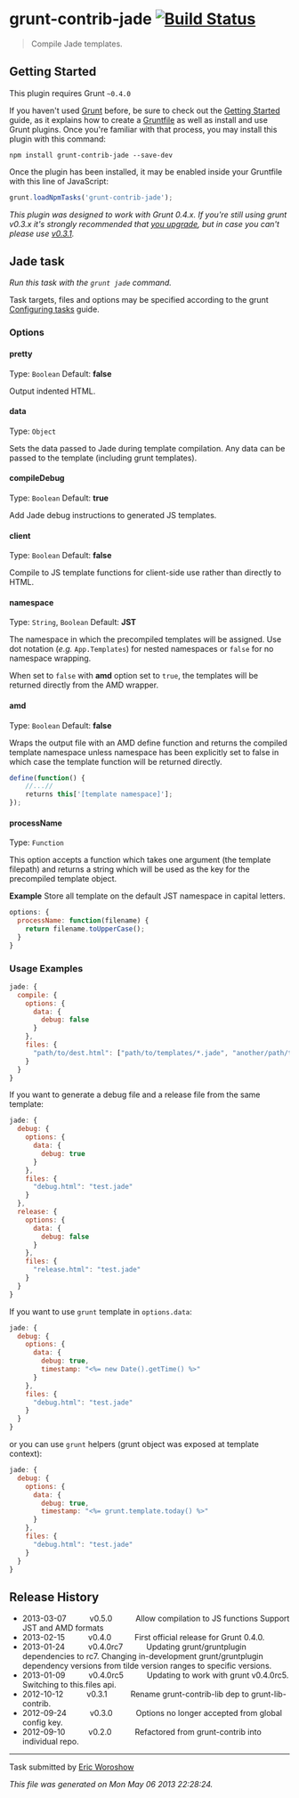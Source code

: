 # grunt-contrib-jade [![Build Status](https://travis-ci.org/gruntjs/grunt-contrib-jade.png?branch=master)](https://travis-ci.org/gruntjs/grunt-contrib-jade)

> Compile Jade templates.



## Getting Started
This plugin requires Grunt `~0.4.0`

If you haven't used [Grunt](http://gruntjs.com/) before, be sure to check out the [Getting Started](http://gruntjs.com/getting-started) guide, as it explains how to create a [Gruntfile](http://gruntjs.com/sample-gruntfile) as well as install and use Grunt plugins. Once you're familiar with that process, you may install this plugin with this command:

```shell
npm install grunt-contrib-jade --save-dev
```

Once the plugin has been installed, it may be enabled inside your Gruntfile with this line of JavaScript:

```js
grunt.loadNpmTasks('grunt-contrib-jade');
```

*This plugin was designed to work with Grunt 0.4.x. If you're still using grunt v0.3.x it's strongly recommended that [you upgrade](http://gruntjs.com/upgrading-from-0.3-to-0.4), but in case you can't please use [v0.3.1](https://github.com/gruntjs/grunt-contrib-jade/tree/grunt-0.3-stable).*



## Jade task
_Run this task with the `grunt jade` command._

Task targets, files and options may be specified according to the grunt [Configuring tasks](http://gruntjs.com/configuring-tasks) guide.
### Options

#### pretty
Type: `Boolean`
Default: **false**

Output indented HTML.

#### data
Type: `Object`

Sets the data passed to Jade during template compilation. Any data can be passed to the template (including grunt templates).

#### compileDebug
Type: `Boolean`
Default: **true**

Add Jade debug instructions to generated JS templates.

#### client
Type: `Boolean`
Default: **false**

Compile to JS template functions for client-side use rather than directly to HTML.

#### namespace
Type: `String`, `Boolean`
Default: **JST**

The namespace in which the precompiled templates will be assigned. Use dot notation (*e.g.* `App.Templates`) for nested namespaces or `false` for no namespace wrapping.

When set to `false` with **amd** option set to `true`, the templates will be returned directly from the AMD wrapper.


#### amd
Type: `Boolean`
Default: **false**

Wraps the output file with an AMD define function and returns the compiled template namespace unless namespace has been explicitly set to false in which case the template function will be returned directly.

```js
define(function() {
    //...//
    returns this['[template namespace]'];
});
```

#### processName
Type: `Function`

This option accepts a function which takes one argument (the template filepath) and returns a string which will be used as the key for the precompiled template object.

**Example**
Store all template on the default JST namespace in capital letters.

```js
options: {
  processName: function(filename) {
    return filename.toUpperCase();
  }
}
```

### Usage Examples

```js
jade: {
  compile: {
    options: {
      data: {
        debug: false
      }
    },
    files: {
      "path/to/dest.html": ["path/to/templates/*.jade", "another/path/tmpl.jade"]
    }
  }
}
```

If you want to generate a debug file and a release file from the same template:

```js
jade: {
  debug: {
    options: {
      data: {
        debug: true
      }
    },
    files: {
      "debug.html": "test.jade"
    }
  },
  release: {
    options: {
      data: {
        debug: false
      }
    },
    files: {
      "release.html": "test.jade"
    }
  }
}
```

If you want to use `grunt` template in `options.data`:

```js
jade: {
  debug: {
    options: {
      data: {
        debug: true,
        timestamp: "<%= new Date().getTime() %>"
      }
    },
    files: {
      "debug.html": "test.jade"
    }
  }
}
```

or you can use `grunt` helpers (grunt object was exposed at template context):

```js
jade: {
  debug: {
    options: {
      data: {
        debug: true,
        timestamp: "<%= grunt.template.today() %>"
      }
    },
    files: {
      "debug.html": "test.jade"
    }
  }
}
```


## Release History

 * 2013-03-07   v0.5.0   Allow compilation to JS functions Support JST and AMD formats
 * 2013-02-15   v0.4.0   First official release for Grunt 0.4.0.
 * 2013-01-24   v0.4.0rc7   Updating grunt/gruntplugin dependencies to rc7. Changing in-development grunt/gruntplugin dependency versions from tilde version ranges to specific versions.
 * 2013-01-09   v0.4.0rc5   Updating to work with grunt v0.4.0rc5. Switching to this.files api.
 * 2012-10-12   v0.3.1   Rename grunt-contrib-lib dep to grunt-lib-contrib.
 * 2012-09-24   v0.3.0   Options no longer accepted from global config key.
 * 2012-09-10   v0.2.0   Refactored from grunt-contrib into individual repo.

---

Task submitted by [Eric Woroshow](http://ericw.ca/)

*This file was generated on Mon May 06 2013 22:28:24.*
